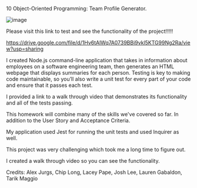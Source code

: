 10 Object-Oriented Programming: Team Profile Generator.


![image](https://user-images.githubusercontent.com/80869140/118759755-395c6280-b837-11eb-9201-0f002e992403.png)





Please visit this link to test and see the functionality of the project!!!!!


https://drive.google.com/file/d/1Hv6tAlWq7A0739BBi9vkl5KTG99Ng2Ra/view?usp=sharing

I created Node.js command-line application that takes in information about employees on a software engineering team, then generates an HTML webpage that displays summaries for each person. Testing is key to making code maintainable, so you’ll also write a unit test for every part of your code and ensure that it passes each test.

I provided a link to a walk through video that demonstrates its functionality and all of the tests passing.

This homework will combine many of the skills we've covered so far. In addition to the User Story and Acceptance Criteria.

My application used Jest for running the unit tests and used Inquirer as well.

This project was very challenging which took me a long time to figure out.

I created a walk through video so you can see the functionality.

Credits: Alex Jurgs, Chip Long, Lacey Pape, Josh Lee, Lauren Gabaldon, Tarik Maggio

